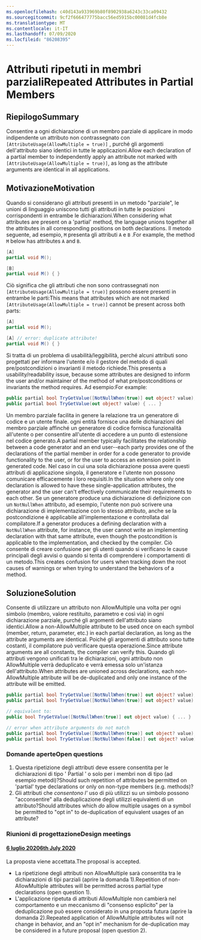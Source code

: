 ```yaml
---
ms.openlocfilehash: c40d143a933969b80f8902938a6243c33ca09432
ms.sourcegitcommit: 9cf2f666477775bacc56ed5915bc00081d4fcb8e
ms.translationtype: MT
ms.contentlocale: it-IT
ms.lasthandoff: 07/09/2020
ms.locfileid: "86208395"
---
```

# <a name="repeated-attributes-in-partial-members"></a><span data-ttu-id="2cdef-101">Attributi ripetuti in membri parziali</span><span class="sxs-lookup"><span data-stu-id="2cdef-101">Repeated Attributes in Partial Members</span></span>

## <a name="summary"></a><span data-ttu-id="2cdef-102">Riepilogo</span><span class="sxs-lookup"><span data-stu-id="2cdef-102">Summary</span></span>

<span data-ttu-id="2cdef-103">Consentire a ogni dichiarazione di un membro parziale di applicare in modo indipendente un attributo non contrassegnato con `[AttributeUsage(AllowMultiple = true)]` , purché gli argomenti dell'attributo siano identici in tutte le applicazioni.</span><span class="sxs-lookup"><span data-stu-id="2cdef-103">Allow each declaration of a partial member to independently apply an attribute not marked with `[AttributeUsage(AllowMultiple = true)]`, as long as the attribute arguments are identical in all applications.</span></span>

## <a name="motivation"></a><span data-ttu-id="2cdef-104">Motivazione</span><span class="sxs-lookup"><span data-stu-id="2cdef-104">Motivation</span></span>

<span data-ttu-id="2cdef-105">Quando si considerano gli attributi presenti in un metodo "parziale", le unioni di linguaggio uniscono tutti gli attributi in tutte le posizioni corrispondenti in entrambe le dichiarazioni.</span><span class="sxs-lookup"><span data-stu-id="2cdef-105">When considering what attributes are present on a 'partial' method, the language unions together all the attributes in all corresponding positions on both declarations.</span></span> <span data-ttu-id="2cdef-106">Il metodo seguente, ad esempio, `M` presenta gli attributi `A` e `B` .</span><span class="sxs-lookup"><span data-stu-id="2cdef-106">For example, the method `M` below has attributes `A` and `B`.</span></span>

```cs
[A]
partial void M();

[B]
partial void M() { }
```

<span data-ttu-id="2cdef-107">Ciò significa che gli attributi che non sono contrassegnati non `[AttributeUsage(AllowMultiple = true)]` possono essere presenti in entrambe le parti:</span><span class="sxs-lookup"><span data-stu-id="2cdef-107">This means that attributes which are not marked `[AttributeUsage(AllowMultiple = true)]` cannot be present across both parts:</span></span>

```cs
[A]
partial void M();

[A] // error: duplicate attribute!
partial void M() { }
```

<span data-ttu-id="2cdef-108">Si tratta di un problema di usabilità/leggibilità, perché alcuni attributi sono progettati per informare l'utente e/o il gestore del metodo di quali pre/postcondizioni o invarianti il metodo richiede.</span><span class="sxs-lookup"><span data-stu-id="2cdef-108">This presents a usability/readability issue, because some attributes are designed to inform the user and/or maintainer of the method of what pre/postconditions or invariants the method requires.</span></span> <span data-ttu-id="2cdef-109">Ad esempio:</span><span class="sxs-lookup"><span data-stu-id="2cdef-109">For example:</span></span>

```cs
public partial bool TryGetValue([NotNullWhen(true)] out object? value);
public partial bool TryGetValue(out object? value) { ... }
```

<span data-ttu-id="2cdef-110">Un membro parziale facilita in genere la relazione tra un generatore di codice e un utente finale. ogni entità fornisce una delle dichiarazioni del membro parziale affinché un generatore di codice fornisca funzionalità all'utente o per consentire all'utente di accedere a un punto di estensione nel codice generato.</span><span class="sxs-lookup"><span data-stu-id="2cdef-110">A partial member typically facilitates the relationship between a code generator and an end user--each party provides one of the declarations of the partial member in order for a code generator to provide functionality to the user, or for the user to access an extension point in generated code.</span></span> <span data-ttu-id="2cdef-111">Nel caso in cui una sola dichiarazione possa avere questi attributi di applicazione singola, il generatore e l'utente non possono comunicare efficacemente i loro requisiti.</span><span class="sxs-lookup"><span data-stu-id="2cdef-111">In the situation where only one declaration is allowed to have these single-application attributes, the generator and the user can't effectively communicate their requirements to each other.</span></span> <span data-ttu-id="2cdef-112">Se un generatore produce una dichiarazione di definizione con un `NotNullWhen` attributo, ad esempio, l'utente non può scrivere una dichiarazione di implementazione con lo stesso attributo, anche se la postcondizione è applicabile all'implementazione e controllata dal compilatore.</span><span class="sxs-lookup"><span data-stu-id="2cdef-112">If a generator produces a defining declaration with a `NotNullWhen` attribute, for instance, the user cannot write an implementing declaration with that same attribute, even though the postcondition is applicable to the implementation, and checked by the compiler.</span></span> <span data-ttu-id="2cdef-113">Ciò consente di creare confusione per gli utenti quando si verificano le cause principali degli avvisi o quando si tenta di comprendere i comportamenti di un metodo.</span><span class="sxs-lookup"><span data-stu-id="2cdef-113">This creates confusion for users when tracking down the root causes of warnings or when trying to understand the behaviors of a method.</span></span>

## <a name="solution"></a><span data-ttu-id="2cdef-114">Soluzione</span><span class="sxs-lookup"><span data-stu-id="2cdef-114">Solution</span></span>

<span data-ttu-id="2cdef-115">Consente di utilizzare un attributo non AllowMultiple una volta per ogni simbolo (membro, valore restituito, parametro e così via) in ogni dichiarazione parziale, purché gli argomenti dell'attributo siano identici.</span><span class="sxs-lookup"><span data-stu-id="2cdef-115">Allow a non-AllowMultiple attribute to be used once on each symbol (member, return, parameter, etc.) in each partial declaration, as long as the attribute arguments are identical.</span></span> <span data-ttu-id="2cdef-116">Poiché gli argomenti di attributo sono tutte costanti, il compilatore può verificare questa operazione.</span><span class="sxs-lookup"><span data-stu-id="2cdef-116">Since attribute arguments are all constants, the compiler can verify this.</span></span> <span data-ttu-id="2cdef-117">Quando gli attributi vengono unificati tra le dichiarazioni, ogni attributo non AllowMultiple verrà deduplicato e verrà emessa solo un'istanza dell'attributo.</span><span class="sxs-lookup"><span data-stu-id="2cdef-117">When attributes are unioned across declarations, each non-AllowMultiple attribute will be de-duplicated and only one instance of the attribute will be emitted.</span></span>

```cs
public partial bool TryGetValue([NotNullWhen(true)] out object? value);
public partial bool TryGetValue([NotNullWhen(true)] out object? value) { ... } // ok

// equivalent to:
public bool TryGetValue([NotNullWhen(true)] out object value) { ... }

// error when attribute arguments do not match
public partial bool TryGetValue([NotNullWhen(true)] out object? value);
public partial bool TryGetValue([NotNullWhen(false)] out object? value) { ... } // error
```

### <a name="open-questions"></a><span data-ttu-id="2cdef-118">Domande aperte</span><span class="sxs-lookup"><span data-stu-id="2cdef-118">Open questions</span></span>

1. <span data-ttu-id="2cdef-119">Questa ripetizione degli attributi deve essere consentita per le dichiarazioni di tipo ' Partial ' o solo per i membri non di tipo (ad esempio metodi)?</span><span class="sxs-lookup"><span data-stu-id="2cdef-119">Should such repetition of attributes be permitted on 'partial' type declarations or only on non-type members (e.g. methods)?</span></span>
2. <span data-ttu-id="2cdef-120">Gli attributi che *consentono l'* uso di più utilizzi su un simbolo possono "acconsentire" alla deduplicazione degli utilizzi equivalenti di un attributo?</span><span class="sxs-lookup"><span data-stu-id="2cdef-120">Should attributes which *do* allow multiple usages on a symbol be permitted to "opt in" to de-duplication of equivalent usages of an attribute?</span></span>

### <a name="design-meetings"></a><span data-ttu-id="2cdef-121">Riunioni di progettazione</span><span class="sxs-lookup"><span data-stu-id="2cdef-121">Design meetings</span></span>
#### <a name="6th-july-2020"></a>[<span data-ttu-id="2cdef-122">6 luglio 2020</span><span class="sxs-lookup"><span data-stu-id="2cdef-122">6th July 2020</span></span>](/meetings/2020/LDM-2020-07-06.md#repeated-attributes-on-partial-members)
<span data-ttu-id="2cdef-123">La proposta viene accettata.</span><span class="sxs-lookup"><span data-stu-id="2cdef-123">The proposal is accepted.</span></span>
  - <span data-ttu-id="2cdef-124">La ripetizione degli attributi non AllowMultiple sarà consentita tra le dichiarazioni di tipi parziali (aprire la domanda 1).</span><span class="sxs-lookup"><span data-stu-id="2cdef-124">Repetition of non-AllowMultiple attributes will be permitted across partial type declarations (open question 1).</span></span>
  - <span data-ttu-id="2cdef-125">L'applicazione ripetuta di attributi AllowMultiple non cambierà nel comportamento e un meccanismo di "consenso esplicito" per la deduplicazione può essere considerato in una proposta futura (aprire la domanda 2).</span><span class="sxs-lookup"><span data-stu-id="2cdef-125">Repeated application of AllowMultiple attributes will not change in behavior, and an "opt in" mechanism for de-duplication may be considered in a future proposal (open question 2).</span></span>
